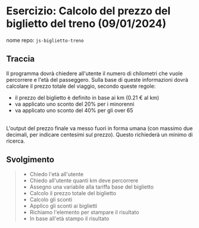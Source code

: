 # Esercizio: Calcolo del prezzo del biglietto del treno (09/01/2024)
nome repo: `js-biglietto-treno`

## Traccia

Il programma dovrà chiedere all'utente il numero di chilometri che vuole percorrere e l'età del passeggero.
Sulla base di queste informazioni dovrà calcolare il prezzo totale del viaggio, secondo queste regole:
- il prezzo del biglietto è definito in base ai km (0.21 € al km)
- va applicato uno sconto del 20% per i minorenni
- va applicato uno sconto del 40% per gli over 65

<br>
L'output del prezzo finale va messo fuori in forma umana (con massimo due decimali, per indicare centesimi sul prezzo). Questo richiederà un minimo di ricerca.


## Svolgimento

> - Chiedo l'età all'utente
> - Chiedo all'utente quanti km deve percorrere
> - Assegno una variabile alla tariffa base del biglietto
> - Calcolo il prezzo totale del biglietto
> - Calcolo gli sconti
> - Applico gli sconti ai biglietti
> - Richiamo l'elemento per stampare il risultato
> - In base all'età stampo il risultato
